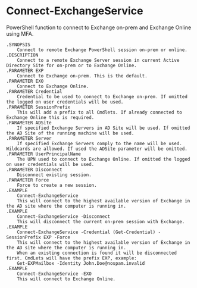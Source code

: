 # Connect-ExchangeService
PowerShell function to connect to Exchange on-prem and Exchange Online using MFA.

    .SYNOPSIS
        Connect to remote Exchange PowerShell session on-prem or online.
    .DESCRIPTION
        Connect to a remote Exchange Server session in current Active Directory Site for on-prem or to Exchange Online.
    .PARAMETER EXP
        Connect to Exchange on-prem. This is the default.
    .PARAMETER EXO
        Connect to Exchange Online.
    .PARAMETER Credential
        Credential to be used to connect to Exchange on-prem. If omitted the logged on user credentials will be used.
    .PARAMETER SessionPrefix
        This will add a prefix to all Cmdlets. If already connected to Exchange Online this is required.
    .PARAMETER ADSite
        If specified Exchange Servers in AD Site will be used. If omitted the AD Site of the running machine will be used.
    .PARAMETER Server
        If specified Exchange Servers comply to the name will be used. Wildcards are allowed. If used the ADSite parameter will be omitted.
    .PARAMETER UserPrincipalName
        The UPN used to connect to Exchange Online. If omitted the logged on user credentials will be used.
    .PARAMETER Disconnect
        Disconnect existing session.
    .PARAMETER Force
        Force to create a new session.
    .EXAMPLE
        Connect-ExchangeService
        This will connect to the highest available version of Exchange in the AD site where the computer is running in.
    .EXAMPLE
        Connect-ExchangeService -Disconnect
        This will disconnect the current on-prem session with Exchange.
    .EXAMPLE
        Connect-ExchangeService -Credential (Get-Credential) -SessionPrefix EXP -Force
        This will connect to the highest available version of Exchange in the AD site where the computer is running in.
        When an existing connection is found it will be disconnected first. CmdLets will have the prefix EXP, example:
        Get-EXPMailbox -Identity John.Doe@nospam.invalid
    .EXAMPLE
        Connect-ExchangeService -EXO
        This will connect to Exchange Online.
